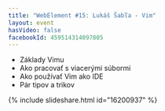 ```yaml
---
title: "WebElement #15: Lukáš Šabľa - Vim"
layout: event
hasVideo: false
facebookId: 459514314097805
---
```



- Základy Vimu
- Ako pracovať s viacerými súbormi
- Ako používať Vim ako IDE
- Pár tipov a trikov

{% include slideshare.html id="16200937" %}